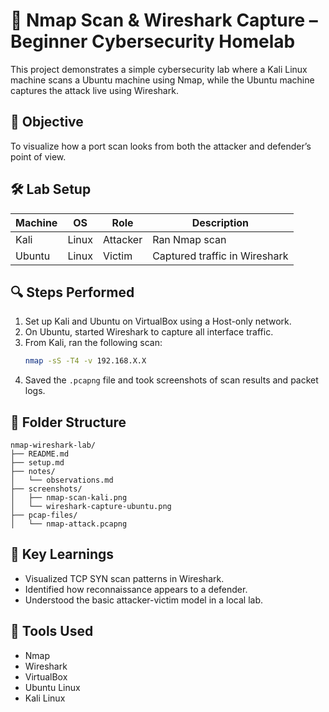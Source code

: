 # 🧪 Nmap Scan & Wireshark Capture – Beginner Cybersecurity Homelab

This project demonstrates a simple cybersecurity lab where a Kali Linux machine scans a Ubuntu machine using Nmap, while the Ubuntu machine captures the attack live using Wireshark.

## 🎯 Objective

To visualize how a port scan looks from both the attacker and defender’s point of view.

## 🛠️ Lab Setup

| Machine  | OS     | Role     | Description             |
|----------|--------|----------|--------------------------|
| Kali     | Linux  | Attacker | Ran Nmap scan            |
| Ubuntu   | Linux  | Victim   | Captured traffic in Wireshark |

## 🔍 Steps Performed

1. Set up Kali and Ubuntu on VirtualBox using a Host-only network.
2. On Ubuntu, started Wireshark to capture all interface traffic.
3. From Kali, ran the following scan:
   ```bash
   nmap -sS -T4 -v 192.168.X.X
   ```
4. Saved the `.pcapng` file and took screenshots of scan results and packet logs.

## 📁 Folder Structure

```
nmap-wireshark-lab/
├── README.md
├── setup.md
├── notes/
│   └── observations.md
├── screenshots/
│   ├── nmap-scan-kali.png
│   └── wireshark-capture-ubuntu.png
├── pcap-files/
│   └── nmap-attack.pcapng
```

## 📌 Key Learnings

- Visualized TCP SYN scan patterns in Wireshark.
- Identified how reconnaissance appears to a defender.
- Understood the basic attacker-victim model in a local lab.

## 🧠 Tools Used

- Nmap
- Wireshark
- VirtualBox
- Ubuntu Linux
- Kali Linux
